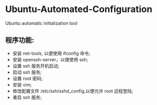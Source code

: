 # Ubuntu-Automated-Configuration
Ubuntu automatic initialization tool

## 程序功能:
- 安装 net-tools, 以便使用 ifconfig 命令;
- 安装 openssh-server，以便使用 ssh;
- 设置 ssh 服务开机启动;
- 启动 ssh 服务;
- 设置 root 密码;
- 安装 vim;
- 修改配置文件 /etc/ssh/sshd_config,以便允许 root 远程登陆;
- 重启 ssh 服务;
